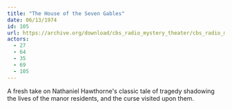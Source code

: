 ```yaml
---
title: "The House of the Seven Gables"
date: 06/13/1974
id: 105
url: https://archive.org/download/cbs_radio_mystery_theater/cbs_radio_mystery_theater-0101-0150.zip/cbs_radio_mystery_theater-0101-0150%2Fcbsrmt_0105_the_house_of_the_seven_gables.mp3
actors:
  - 27
  - 64
  - 35
  - 69
  - 105
---
```

A fresh take on Nathaniel Hawthorne's classic tale of tragedy shadowing the lives of the manor residents, and the curse visited upon them.